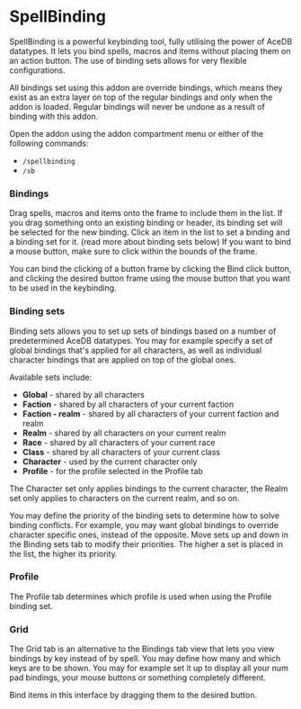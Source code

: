 # SpellBinding

SpellBinding is a powerful keybinding tool, fully utilising the power of AceDB datatypes. It lets you bind spells, macros and items without placing them on an action button. The use of binding sets allows for very flexible configurations.

All bindings set using this addon are override bindings, which means they exist as an extra layer on top of the regular bindings and only when the addon is loaded. Regular bindings will never be undone as a result of binding with this addon.

Open the addon using the addon compartment menu or either of the following commands:

- `/spellbinding`
- `/sb`

### **Bindings**

Drag spells, macros and items onto the frame to include them in the list. If you drag something onto an existing binding or header, its binding set will be selected for the new binding. Click an item in the list to set a binding and a binding set for it. (read more about binding sets below) If you want to bind a mouse button, make sure to click within the bounds of the frame.

You can bind the clicking of a button frame by clicking the Bind click button, and clicking the desired button frame using the mouse button that you want to be used in the keybinding.

### **Binding sets**

Binding sets allows you to set up sets of bindings based on a number of predetermined AceDB datatypes. You may for example specify a set of global bindings that's applied for all characters, as well as individual character bindings that are applied on top of the global ones.

Available sets include:

- **Global** - shared by all characters
- **Faction** - shared by all characters of your current faction
- **Faction - realm** - shared by all characters of your current faction and realm
- **Realm** - shared by all characters on your current realm
- **Race** - shared by all characters of your current race
- **Class** - shared by all characters of your current class
- **Character** - used by the current character only
- **Profile** - for the profile selected in the Profile tab

The Character set only applies bindings to the current character, the Realm set only applies to characters on the current realm, and so on.

You may define the priority of the binding sets to determine how to solve binding conflicts. For example, you may want global bindings to override character specific ones, instead of the opposite. Move sets up and down in the Binding sets tab to modify their priorities. The higher a set is placed in the list, the higher its priority.

### **Profile**

The Profile tab determines which profile is used when using the Profile binding set.

### **Grid**

The Grid tab is an alternative to the Bindings tab view that lets you view bindings by key instead of by spell. You may define how many and which keys are to be shown. You may for example set it up to display all your num pad bindings, your mouse buttons or something completely different.

Bind items in this interface by dragging them to the desired button.
